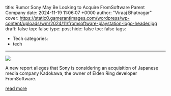 title: Rumor Sony May Be Looking to Acquire FromSoftware Parent Company
date: 2024-11-19 11:06:07 +0000
author: "Viraaj Bhatnagar"
cover: https://static0.gamerantimages.com/wordpress/wp-content/uploads/wm/2024/11/fromsoftware-playstation-logo-header.jpg
draft: false
top: false
type: post
hide: false
toc: false
tags:
  - Tech
categories:
  - tech
---

![](https://static0.gamerantimages.com/wordpress/wp-content/uploads/wm/2024/11/fromsoftware-playstation-logo-header.jpg)

A new report alleges that Sony is considering an acquisition of Japanese media company Kadokawa, the owner of Elden Ring developer FromSoftware.

[read more](https://gamerant.com/sony-fromsoftware-kadokawa-acquisition-buyout-rumor/)
